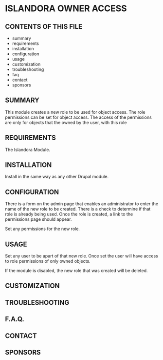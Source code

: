 ISLANDORA OWNER ACCESS
==================

CONTENTS OF THIS FILE
---------------------

 * summary
 * requirements
 * installation
 * configuration
 * usage
 * customization
 * troubleshooting
 * faq
 * contact
 * sponsors


SUMMARY
-------

This module creates a new role to be used for object access.  The role
permissions can be set for object access. The access of the permissions are only
for objects that the owned by the user, with this role


REQUIREMENTS
------------

The Islandora Module.

INSTALLATION
------------

Install in the same way as any other Drupal module.

CONFIGURATION
-------------
There is a form on the admin page that enables an administrator to enter the 
name of the new role to be created. There is a check to determine if that role
is already being used. Once the role is created, a link to the permissions page
should appear.

Set any permissions for the new role.

USAGE
-------------

Set any user to be apart of that new role.  Once set the user will have access 
to role permissions of only owned objects.

If the module is disabled, the new role that was created will be deleted.

CUSTOMIZATION
-------------


TROUBLESHOOTING
---------------


F.A.Q.
------


CONTACT
-------


SPONSORS
--------


